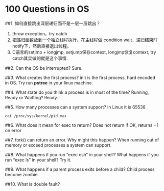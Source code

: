 # 100 Questions in OS

##1. 如何直接跳出深层递归而不是一层一层跳出？

1. throw exception，try catch
2. 把递归函数放到一个独立线程执行，在主线程做 condition wait，递归结束时notify下，然后直接退出线程。
3. C语言的setjmp + longjmp, setjump保存context, longjmp恢复context, try catch其实做的就是这个事情.


##2. Can the OS be interrupted? 
Sure.

##3. What creates the first process?
init is the first process, hard encoded in OS. Try run **pstree** in your linux machine.

##4. What state do you think a process is in most of the time? Running, Ready or Waitting?
Ready.

##5. How many processes can a system support?
In Linux it is 65536
    
    cat /proc/sys/kernel/pid_max
    
##6. What does it mean for exec to return?
Does not return if OK, returns −1 on error

##7. fork() can return an error. Why might this happen?
When running out of memory or exceed processes a system can support.

##8. What happens if you run “exec csh” in your shell? What happens if you run “exec ls” in your shell? Try it.

##9. What happens if a parent process exits before a child?
Child process become zombie.

##10. What is double fault?
